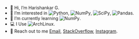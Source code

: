 - 👋 Hi, I’m Harishankar G.
- 👀 I’m interested in ![Python](https://img.shields.io/badge/python-3670A0?style=for-the-badge&logo=python&logoColor=ffdd54), ![NumPy](https://img.shields.io/badge/numpy-%23013243.svg?style=for-the-badge&logo=numpy&logoColor=white), ![SciPy](https://img.shields.io/badge/SciPy-%230C55A5.svg?style=for-the-badge&logo=scipy&logoColor=%white), ![Pandas](https://img.shields.io/badge/pandas-%23150458.svg?style=for-the-badge&logo=pandas&logoColor=white).
- 🌱 I’m currently learning ![NumPy](https://img.shields.io/badge/numpy-%23013243.svg?style=for-the-badge&logo=numpy&logoColor=white).
- 💻 I Use ![ArchLinux](https://img.shields.io/badge/Arch%20Linux-btw!-1793d0?style=for-the-badge&logo=archlinux).
- 📣 Reach out to me [Email](mailto:harishankargaddanakeri@gmail.com), [StackOverflow](https://stackoverflow.com/users/flair/13481964.png), [Instagram](https://www.instagram.com/voiceroy_18/).

